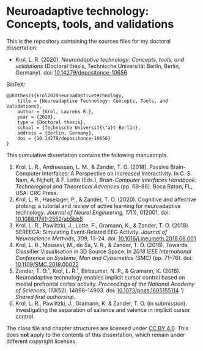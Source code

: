# Neuroadaptive technology: Concepts, tools, and validations 

This is the repository containing the sources files for my doctoral dissertation:

- Krol, L. R. (2020). _Neuroadaptive technology: Concepts, tools, and validations_ (Doctoral thesis, Technische Universität Berlin, Berlin, Germany). doi: [10.14279/depositonce-10656](https://dx.doi.org/10.14279/depositonce-10656)

BibTeX:
```
@phdthesis{krol2020neuroadaptivetechnology,
    title = {Neuroadaptive Technology: Concepts, Tools, and Validations},
    author = {Krol, Laurens R.},
    year = {2020},
    type = {Doctoral thesis},
    school = {Technische Universit{\"a}t Berlin},
    address = {Berlin, Germany},
    doi = {10.14279/depositonce-10656}
}
```

This cumulative dissertation contains the following manuscripts.

1. Krol, L. R., Andreessen, L. M., & Zander, T. O. (2018). Passive Brain-Computer Interfaces: A Perspective on Increased Interactivity. In C. S. Nam, A. Nijholt, & F. Lotte (Eds.), _Brain-Computer Interfaces Handbook: Technological and Theoretical Advances_ (pp. 69-86). Boca Raton, FL, USA: CRC Press.
2. Krol, L. R., Haselager, P., & Zander, T. O. (2020). Cognitive and affective probing: a tutorial and review of active learning for neuroadaptive technology. _Journal of Neural Engineering, 17_(1), 012001. doi: [10.1088/1741-2552/ab5bb5](https://doi.org/10.1088/1741-2552/ab5bb5)
3. Krol, L. R., Pawlitzki, J., Lotte, F., Gramann, K., & Zander, T. O. (2018). SEREEGA: Simulating Event-Related EEG Activity. _Journal of Neuroscience Methods, 309_, 13-24. doi: [10.1016/j.jneumeth.2018.08.001](https://doi.org/10.1016/j.jneumeth.2018.08.001)
4. Krol, L. R., Mousavi, M., de Sa, V. R., & Zander, T. O. (2018). Towards Classifier Visualisation in 3D Source Space. In _2018 IEEE International Conference on Systems, Man and Cybernetics (SMC)_ (pp. 71–76). doi: [10.1109/SMC.2018.00022](https://doi.org/10.1109/SMC.2018.00022)
5. Zander, T. O.¹, Krol, L. R.¹, Birbaumer, N. P., & Gramann, K. (2016). Neuroadaptive technology enables implicit cursor control based on medial prefrontal cortex activity. _Proceedings of the National Academy of Sciences, 113_(52), 14898–14903. doi: [10.1073/pnas.1605155114](https://doi.org/10.1073/pnas.1605155114) _¹) Shared first authorship._
6. Krol, L. R., Pawlitzki, J., Gramann, K. & Zander, T. O. (in submission). Investigating the separation of salience and valence in implicit cursor control.

The class file and chapter structures are licensed under [CC BY 4.0](https://creativecommons.org/licenses/by/4.0/). This does **not** apply to the contents of this dissertation, which remain under different copyright licenses.